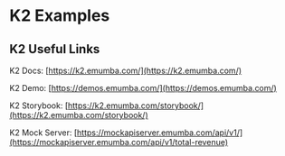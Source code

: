 # K2 Examples

## K2 Useful Links

K2 Docs: [https://k2.emumba.com/](https://k2.emumba.com/)

K2 Demo: [https://demos.emumba.com/](https://demos.emumba.com/)

K2 Storybook: [https://k2.emumba.com/storybook/](https://k2.emumba.com/storybook/)

K2 Mock Server: [https://mockapiserver.emumba.com/api/v1/](https://mockapiserver.emumba.com/api/v1/total-revenue)
